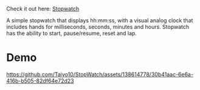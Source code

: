 Check it out here: [Stopwatch](https://stop-watch-teo-cristante.vercel.app)

A simple stopwatch that displays hh:mm:ss, with a visual analog clock that includes hands for milliseconds, seconds, minutes and hours.
Stopwatch has the ability to start, pause/resume, reset and lap.

# Demo
https://github.com/Taiyo10/StopWatch/assets/138614778/30b41aac-6e6a-416b-b505-82df64e72d23
